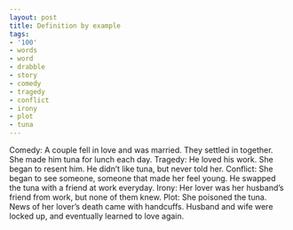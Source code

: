 ```yaml
---
layout: post
title: Definition by example
tags:
- '100'
- words
- word
- drabble
- story
- comedy
- tragedy
- conflict
- irony
- plot
- tuna
---
```

Comedy: A couple fell in love and was married. They settled in together. She made him tuna for lunch each day.
Tragedy: He loved his work. She began to resent him. He didn’t like tuna, but never told her.
Conflict: She began to see someone, someone that made her feel young. He swapped the tuna with a friend at work everyday.
Irony: Her lover was her husband’s friend from work, but none of them knew.
Plot: She poisoned the tuna. News of her lover’s death came with handcuffs. Husband and wife were locked up, and eventually learned to love again.
